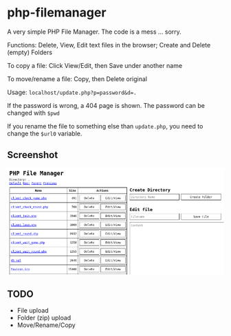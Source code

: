 # php-filemanager

A very simple PHP File Manager. The code is a mess ... sorry.

Functions: Delete, View, Edit text files in the browser; Create and Delete (empty) Folders

To copy a file: Click View/Edit, then Save under another name

To move/rename a file: Copy, then Delete original

Usage: `localhost/update.php?p=password&d=.`

If the password is wrong, a 404 page is shown.
The password can be changed with `$pwd`

If you rename the file to something else than `update.php`, you need to change the `$url0` variable.

## Screenshot

![Screenshot](scrn.png)

## TODO
- File upload
- Folder (zip) upload
- Move/Rename/Copy

